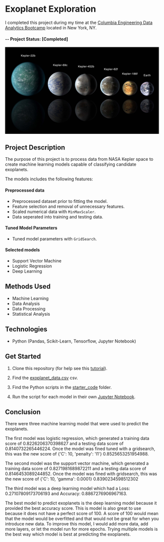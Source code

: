 ﻿# Exoplanet Exploration

I completed this project during my time at the [Columbia Engineering Data Analytics Bootcamp](https://bootcamp.cvn.columbia.edu/data/nyc/landing/?s=Google-Brand&pkw=%2Bdata%20%2Banalytics%20%2Bcolumbia&pcrid=392444639754&pmt=b&utm_source=google&utm_medium=cpc&utm_campaign=%5BS%5D_GRD_Data_Brand_ALL_NYC_BMM_New&utm_term=%2Bdata%20%2Banalytics%20%2Bcolumbia&utm_content=392444639754&s=google&k=%2Bdata%20%2Banalytics%20%2Bcolumbia&gclid=Cj0KCQiA2b7uBRDsARIsAEE9XpFH-2wU0-_7jtxCV_PCkGBR0prlyKtvpF2-nAWU1tO4oYci5h1QStsaAsg5EALw_wcB&gclsrc=aw.ds) located in New York, NY.


#### -- Project Status: [Completed]


![exoplanets.jpg](Images/exoplanets.jpg)

## Project Description

The purpose of this project is to process data from NASA Kepler space to create machine learning models capable of classifying candidate exoplanets.

The models includes the following features:

#### Preprocessed data

* Preprocessed dataset prior to fitting the model.
* Feature selection and removal of unnecessary features.
* Scaled numerical data with `MinMaxScaler`.
* Data seperated into training and testing data.

#### Tuned Model Parameters

* Tuned model parameters with `GridSearch`.

#### Selected models
* Support Vector Machine 
* Logistic Regression
* Deep Learning 




## Methods Used
* Machine Learning
* Data Analysis 
* Data Processing
* Statistical Analysis

## Technologies
* Python (Pandas, Scikit-Learn, Tensorflow, Jupyter Notebook)


## Get Started


1. Clone this repository (for help see this [tutorial](https://help.github.com/articles/cloning-a-repository/)).
2. Find the [exoplanet_data.csv](https://github.com/CarolineDelva/ExoplanetExploration-Machine-Learning-Project/blob/master/starter_code/exoplanet_data.csv) csv.
3. Find the Python scripts in the [starter_code](https://github.com/CarolineDelva/ExoplanetExploration-Machine-Learning-Project/tree/master/starter_code) folder.

4. Run the script for each model in their own [Jupyter Notebook](https://jupyter.org/).

## Conclusion

There were three machine learning model that were used to predict the exoplanets. 

The first model was logistic regression, which generated a training data score of 0.8226206370398627 and a
testing data score of 0.8140732265446224. Once the model was fined tuned with a gridsearch, this was the new score of 
{'C': 10, 'penalty': 'l1'} 0.8525653251954988.

The second model was the support vector machine, which generated a training data score of 0.8271981689872211 and a 
testing data score of 0.8146453089244852. Once the model was fined with gridsearch, this was the new score of 
{'C': 10, 'gamma': 0.0001} 0.8390234598512302

The third model was a deep learning model which had a Loss: 0.27107809173706193 and Accuracy: 0.8867276906967163. 

The best model to predict exoplanets is the deep learning model because it provided the best accuracy score. This is model is also 
great to use because it does not have a perfect score of 100. A score of 100 would mean that the model would be overfitted and that would 
not be great for when you introduce new data. To improve this model, I would add more data, add more layers, or let the model run for more epochs.
Trying multiple models is the best way which model is best at predicting the exoplanets.  